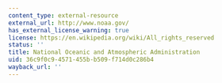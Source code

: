 ```yaml
---
content_type: external-resource
external_url: http://www.noaa.gov/
has_external_license_warning: true
license: https://en.wikipedia.org/wiki/All_rights_reserved
status: ''
title: National Oceanic and Atmospheric Administration
uid: 36c9f0c9-4571-455b-b509-f714d0c286b4
wayback_url: ''
---
```

